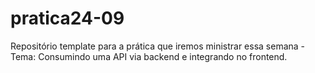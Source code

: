 # pratica24-09
Repositório template para a prática que iremos ministrar essa semana - Tema: Consumindo uma API via backend e integrando no frontend.
